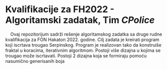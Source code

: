 # Kvalifikacije za FH2022 - Algoritamski zadatak, Tim *CPolice*

&nbsp;&nbsp;&nbsp;&nbsp;Ovaj repozitorijum sadrži rešenje algoritamskog zadatka sa druge rudne kvalifikacija za FON Hakaton 2022. godine. Cilj zadata je kreirati program koji iscrtava trougao Serpinskog.
Program je realizovan tako da konstruiše fraktal u koracima, iterativnim algoritmom. Postoji više dizajna u kojima se trougao može iscrtavati. Postoji 2 dizajna koja se formiraju
pomoću nasumično generisanih boja
